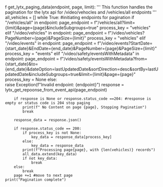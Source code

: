 f get_lytx_paging_data(endpoint, page, limit):
    '''
    This function handles the pagination for the lytx api for /video/vehocles and /vehicles/all endpoints
    '''
    all_vehicles = []
    while True:
        #initiating endpoints for pagination
        if "/vehicles/all" in endpoint:
            page_endpoint = f"/vehicles/all?limit={limit}&page={page}&includeSubgroups=true" 
            process_key = "vehicles"   
        elif "/video/vehicles" in endpoint:
            page_endpoint = f"/video/vehicles?PageNumber={page}&PageSize={limit}"
            process_key = "vehicles"
        elif "/video/events" in endpoint:
            page_endpoint = f"/video/events?StartDate={start_date}&EndDate={end_date}&PageNumber={page}&PageSize={limit}"
            process_key = "events"
        elif "/video/safety/eventsWithMetadata" in endpoint:
            page_endpoint = f"/video/safety/eventsWithMetadata?from={start_date}&to={end_date}&dateOption=lastUpdatedDate&sortDirection=desc&sortBy=lastUpdatedDate&includeSubgroups=true&limit={limit}&page={page}"
            process_key = None
        else:  
            raise Exception(f"Invalid endpoint: {endpoint}")
        response = lytx_get_repoonse_from_event_api(page_endpoint)
        
        if response is None or response.status_code ==204: #response is empty or status code is 204 stop paging
            print(f" No Content on page {page}, Stopping Pagination")
            break

        response_data = response.json()

        if response.status_code == 200:
            if process_key is not None:
                key_data = response_data[process_key]
            else:
                key_data = response_data
            print(f"Processing page{page}, with {len(vehicles)} records")
            all_data.extend(key_data) 
            if not key_data:
                break
        else:
            break
        page +=1 #move to next page
    print("Pagination complete")
